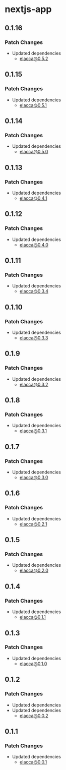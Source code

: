 # nextjs-app

## 0.1.16

### Patch Changes

-   Updated dependencies
    -   elacca@0.5.2

## 0.1.15

### Patch Changes

-   Updated dependencies
    -   elacca@0.5.1

## 0.1.14

### Patch Changes

-   Updated dependencies
    -   elacca@0.5.0

## 0.1.13

### Patch Changes

-   Updated dependencies
    -   elacca@0.4.1

## 0.1.12

### Patch Changes

-   Updated dependencies
    -   elacca@0.4.0

## 0.1.11

### Patch Changes

-   Updated dependencies
    -   elacca@0.3.4

## 0.1.10

### Patch Changes

-   Updated dependencies
    -   elacca@0.3.3

## 0.1.9

### Patch Changes

-   Updated dependencies
    -   elacca@0.3.2

## 0.1.8

### Patch Changes

-   Updated dependencies
    -   elacca@0.3.1

## 0.1.7

### Patch Changes

-   Updated dependencies
    -   elacca@0.3.0

## 0.1.6

### Patch Changes

-   Updated dependencies
    -   elacca@0.2.1

## 0.1.5

### Patch Changes

-   Updated dependencies
    -   elacca@0.2.0

## 0.1.4

### Patch Changes

-   Updated dependencies
    -   elacca@0.1.1

## 0.1.3

### Patch Changes

-   Updated dependencies
    -   elacca@0.1.0

## 0.1.2

### Patch Changes

-   Updated dependencies
-   Updated dependencies
    -   elacca@0.0.2

## 0.1.1

### Patch Changes

-   Updated dependencies
    -   elacca@0.0.1
